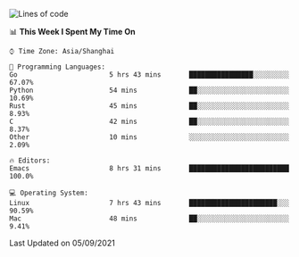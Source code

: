 <!--START_SECTION:waka-->
![Lines of code](https://img.shields.io/badge/From%20Hello%20World%20I%27ve%20Written-50079%20lines%20of%20code-blue)

📊 **This Week I Spent My Time On** 

```text
⌚︎ Time Zone: Asia/Shanghai

💬 Programming Languages: 
Go                       5 hrs 43 mins       ████████████████░░░░░░░░░   67.07% 
Python                   54 mins             ██░░░░░░░░░░░░░░░░░░░░░░░   10.69% 
Rust                     45 mins             ██░░░░░░░░░░░░░░░░░░░░░░░   8.93% 
C                        42 mins             ██░░░░░░░░░░░░░░░░░░░░░░░   8.37% 
Other                    10 mins             ░░░░░░░░░░░░░░░░░░░░░░░░░   2.09%

🔥 Editors: 
Emacs                    8 hrs 31 mins       █████████████████████████   100.0%

💻 Operating System: 
Linux                    7 hrs 43 mins       ██████████████████████░░░   90.59% 
Mac                      48 mins             ██░░░░░░░░░░░░░░░░░░░░░░░   9.41%

```


 Last Updated on 05/09/2021
<!--END_SECTION:waka-->
